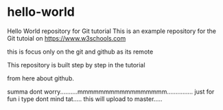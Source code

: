 # hello-world
Hello World repository for Git tutorial
This is an example repository for the Git tutoial on https://www.w3schools.com

this is focus only on the git and github as its remote

This repository is built step by step in the tutorial

from here about github.

summa dont worry..........mmmmmmmmmmmmmmmmm...............
just for fun i type dont mind tat.....
this will upload to master.....
